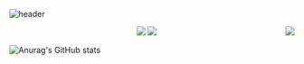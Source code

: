 ![header](https://capsule-render.vercel.app/api?type=waving&color=gradient&height=250&section=footer&text=DongDong's%20GitHub&fontSize=30&animation=fadeIn&desc=WELCOME?%20:\)&fontColor=ffffff&customColorList=12)

<img align='right' src="http://mazassumnida.wtf/api/v2/generate_badge?boj=agmon5959">

<div align = 'center'>
<img src="https://img.shields.io/badge/JavaScript-F7DF1E?style=flat-square&logo=JavaScript&logoColor=black"/>
<img src="https://img.shields.io/badge/TypeScript-3178C6?style=flat-square&logo=TypeScript&logoColor=white"/>
</div>

<!-- <img src="https://img.shields.io/badge/Python-3766AB?style=flat-square&logo=Python&logoColor=white"/> -->
<!-- <img src="https://img.shields.io/badge/뱃지레이블-배경색?style=뱃지모양&logo=로고&logoColor=로고색상"/></a> -->


![Anurag's GitHub stats](https://github-readme-stats.vercel.app/api?username=agmon5959&include_all_commits=false&show_icons=true&theme=react)

